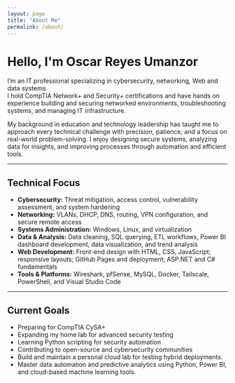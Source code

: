 ```yaml
---
layout: page
title: "About Me"
permalink: /about/
---
```


#  Hello, I'm Oscar Reyes Umanzor

I’m an IT professional specializing in cybersecurity, networking, Web and data systems.  
I hold CompTIA Network+ and Security+ certifications and have hands on experience building and securing networked environments, troubleshooting systems, and managing IT infrastructure.  

My background in education and technology leadership has taught me to approach every technical challenge with precision, patience, and a focus on real-world problem-solving. I enjoy designing secure systems, analyzing data for insights, and improving processes through automation and efficient tools.

---

## Technical Focus

- **Cybersecurity:** Threat mitigation, access control, vulnerability assessment, and system hardening
- **Networking:** VLANs, DHCP, DNS, routing, VPN configuration, and secure remote access 
- **Systems Administration:** Windows, Linux, and virtualization  
- **Data & Analysis:** Data cleaning, SQL querying, ETL workflows, Power BI dashboard development, data visualization, and trend analysis
- **Web Development:** Front-end design with HTML, CSS, JavaScript; responsive layouts; GitHub Pages and deployment; ASP.NET and C# fundamentals
- **Tools & Platforms:** Wireshark, pfSense, MySQL, Docker, Tailscale, PowerShell, and Visual Studio Code

---

## Current Goals

- Preparing for CompTIA CySA+
- Expanding my home lab for advanced security testing  
- Learning Python scripting for security automation  
- Contributing to open-source and cybersecurity communities  
- Build and maintain a personal cloud lab for testing hybrid deployments.
- Master data automation and predictive analytics using Python, Power BI, and cloud-based machine learning tools.


